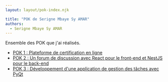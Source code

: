 ```yaml
---
layout: layout/pok-index.njk

title: "POK de Serigne Mbaye Sy AMAR"
authors:
  - Serigne Mbaye Sy AMAR
---
```


Ensemble des POK que j'ai réalisés.

- [POK 1 : Plateforme de certification en ligne](./temps-1)
- [POK 2 : Un forum de discussion avec React pour le front-end et NestJS pour le back-end](./temps-2)
- [POK 3 : Développement d'une application de gestion des tâches avec PyQt](./temps-3)
